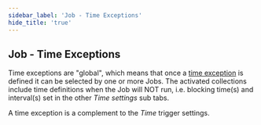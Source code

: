 ```yaml
---
sidebar_label: 'Job - Time Exceptions'
hide_title: 'true'
---
```


## Job - Time Exceptions

Time exceptions are "global", which means that once a [time exception](../server/global-time-exceptions) is defined it can be selected by one or more Jobs. The activated collections include time definitions when the Job will NOT run, i.e. blocking time(s) and interval(s) set in the other _Time settings_ sub tabs.
 
A time exception is a complement to the _Time_ trigger settings.
